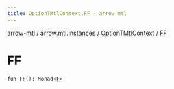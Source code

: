 ```yaml
---
title: OptionTMtlContext.FF - arrow-mtl
---
```


[arrow-mtl](../../index.html) / [arrow.mtl.instances](../index.html) / [OptionTMtlContext](index.html) / [FF](./-f-f.html)

# FF

`fun FF(): Monad<`[`F`](index.html#F)`>`